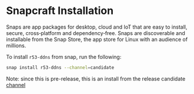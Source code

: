 # Snapcraft Installation

Snaps are app packages for desktop, cloud and IoT that are easy to install, secure, cross‐platform and dependency‐free. Snaps are discoverable and installable from the Snap Store, the app store for Linux with an audience of millions.

To install `r53-ddns` from snap, run the following:

``` sh
snap install r53-ddns --channel=candidate
```

Note: since this is pre-release, this is an install from the release candidate [channel](https://snapcraft.io/docs/channels)
